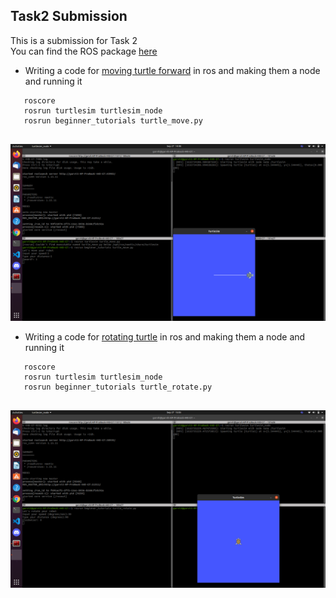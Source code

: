 ## Task2 Submission
This is a submission for Task 2  
You can find the ROS package [here](https://github.com/Garvit-g/Learn-ROS/tree/main/beginner_tutorials)

* Writing a code for [moving turtle forward](https://github.com/Garvit-g/Learn-ROS/blob/main/beginner_tutorials/scripts/turtle_move.py) in ros and making them a node and running it
```
   roscore
   rosrun turtlesim turtlesim_node
   rosrun beginner_tutorials turtle_move.py
   
```  
<img src="https://github.com/Garvit-g/Learn-ROS/blob/main/Data/turtle_move.png">



* Writing a code for [rotating turtle](https://github.com/Garvit-g/Learn-ROS/blob/main/beginner_tutorials/scripts/turtle_rotate.py) in ros and making them a node and running it
```
   roscore
   rosrun turtlesim turtlesim_node
   rosrun beginner_tutorials turtle_rotate.py
   
```  
<img src="https://github.com/Garvit-g/Learn-ROS/blob/main/Data/turtle_rotate.png">

